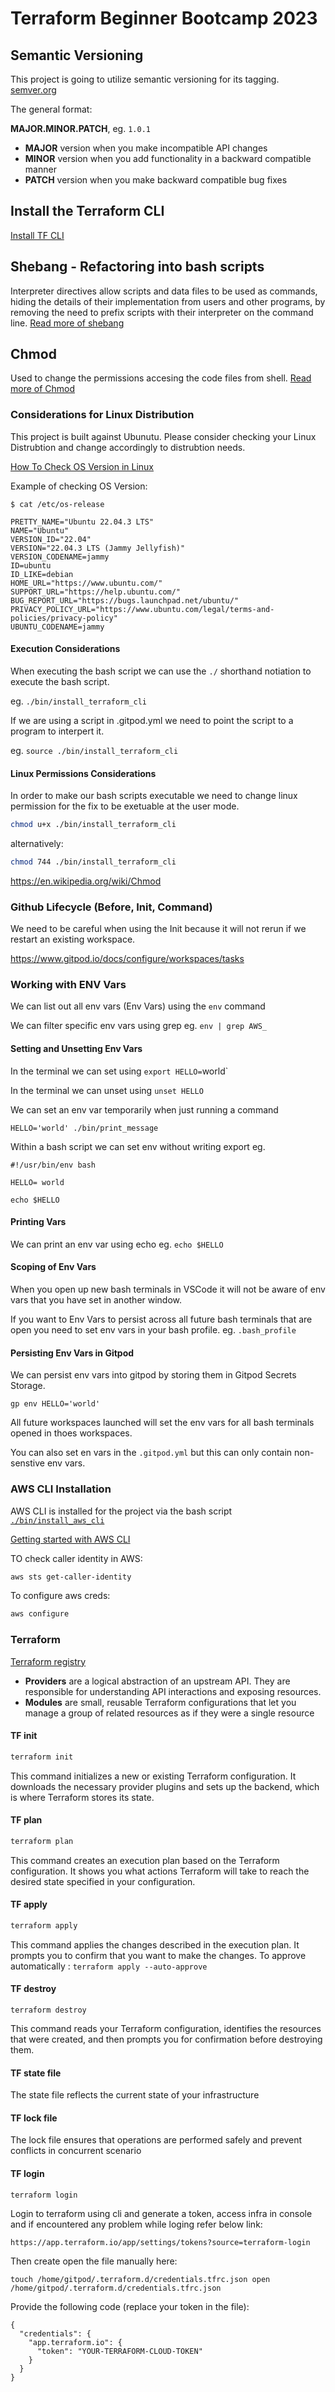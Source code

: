 # Terraform Beginner Bootcamp 2023

## Semantic Versioning

This project is going to utilize semantic versioning for its tagging.
[semver.org](https://semver.org/)

The general format:

**MAJOR.MINOR.PATCH**, eg. `1.0.1`

- **MAJOR** version when you make incompatible API changes
- **MINOR** version when you add functionality in a backward compatible manner
- **PATCH** version when you make backward compatible bug fixes

## Install the Terraform CLI
[Install TF CLI](https://developer.hashicorp.com/terraform/tutorials/aws-get-started/install-cli)

## Shebang - Refactoring into bash scripts
Interpreter directives allow scripts and data files to be used as commands, hiding the details of their implementation from users and other programs, by removing the need to prefix scripts with their interpreter on the command line.
[Read more of shebang](https://en.wikipedia.org/wiki/Shebang_(Unix))

## Chmod
Used to change the permissions accesing the code files from shell.
[Read more of Chmod](https://en.wikipedia.org/wiki/Chmod)

### Considerations for Linux Distribution

This project is built against Ubunutu.
Please consider checking your Linux Distrubtion and change accordingly to distrubtion needs. 

[How To Check OS Version in Linux](
https://www.cyberciti.biz/faq/how-to-check-os-version-in-linux-command-line/)

Example of checking OS Version:

```
$ cat /etc/os-release

PRETTY_NAME="Ubuntu 22.04.3 LTS"
NAME="Ubuntu"
VERSION_ID="22.04"
VERSION="22.04.3 LTS (Jammy Jellyfish)"
VERSION_CODENAME=jammy
ID=ubuntu
ID_LIKE=debian
HOME_URL="https://www.ubuntu.com/"
SUPPORT_URL="https://help.ubuntu.com/"
BUG_REPORT_URL="https://bugs.launchpad.net/ubuntu/"
PRIVACY_POLICY_URL="https://www.ubuntu.com/legal/terms-and-policies/privacy-policy"
UBUNTU_CODENAME=jammy
```

#### Execution Considerations

When executing the bash script we can use the `./` shorthand notiation to execute the bash script.

eg. `./bin/install_terraform_cli`

If we are using a script in .gitpod.yml  we need to point the script to a program to interpert it.

eg. `source ./bin/install_terraform_cli`

#### Linux Permissions Considerations

In order to make our bash scripts executable we need to change linux permission for the fix to be exetuable at the user mode.

```sh
chmod u+x ./bin/install_terraform_cli
```

alternatively:

```sh
chmod 744 ./bin/install_terraform_cli
```

https://en.wikipedia.org/wiki/Chmod

### Github Lifecycle (Before, Init, Command)

We need to be careful when using the Init because it will not rerun if we restart an existing workspace.

https://www.gitpod.io/docs/configure/workspaces/tasks


### Working with ENV Vars

We can list out all env vars (Env Vars) using the `env` command

We can filter specific env vars using grep eg. `env | grep AWS_`

#### Setting and Unsetting Env Vars

In the terminal we can set using `export HELLO=`world`

In the terminal we can unset using `unset HELLO`

We can set an env var temporarily when just running a command

```
HELLO='world' ./bin/print_message
```

Within a bash script we can set env without writing export eg.

```
#!/usr/bin/env bash

HELLO= world

echo $HELLO
```

#### Printing Vars

We can print an env var using echo eg. `echo $HELLO`

#### Scoping of Env Vars

When you open up new bash terminals in VSCode it will not be aware of env vars that you have set in another window.

If you want to Env Vars to persist across all future bash terminals that are open you need to set env vars in your bash profile. eg. `.bash_profile`

#### Persisting Env Vars in Gitpod

We can persist env vars into gitpod by storing them in Gitpod Secrets Storage.

```
gp env HELLO='world'
```

All future workspaces launched will set the env vars for all bash terminals opened in thoes workspaces.

You can also set en vars in the `.gitpod.yml` but this can only contain non-senstive env vars.

### AWS CLI Installation

AWS CLI is installed for the project via the bash script [`./bin/install_aws_cli`](./bin/install_aws_cli)

[Getting started with AWS CLI](https://docs.aws.amazon.com/cli/latest/userguide/getting-started-install.html)

TO check caller identity in AWS:

```sh
aws sts get-caller-identity
```

To configure aws creds:
```sh
aws configure
```

### Terraform 

[Terraform registry](https://registry.terraform.io/)

- **Providers** are a logical abstraction of an upstream API. They are responsible for understanding API interactions and exposing resources.
- **Modules** are small, reusable Terraform configurations that let you manage a group of related resources as if they were a single resource

#### TF init

```sh
terraform init
```
This command initializes a new or existing Terraform configuration. It downloads the necessary provider plugins and sets up the backend, which is where Terraform stores its state.

#### TF plan

```sh
terraform plan
```

This command creates an execution plan based on the Terraform configuration. It shows you what actions Terraform will take to reach the desired state specified in your configuration.

#### TF apply

```sh
terraform apply
```
This command applies the changes described in the execution plan. It prompts you to confirm that you want to make the changes.
To approve automatically : `terraform apply --auto-approve`

#### TF destroy
`terraform destroy`

This command reads your Terraform configuration, identifies the resources that were created, and then prompts you for confirmation before destroying them. 

#### TF state file

The state file reflects the current state of your infrastructure

#### TF lock file

The lock file ensures that operations are performed safely and prevent conflicts in concurrent scenario

#### TF login

` terraform login `

Login to terraform using cli and generate a token, access infra in console and if encountered any problem while loging refer below link:

` https://app.terraform.io/app/settings/tokens?source=terraform-login `

Then create open the file manually here:

`touch /home/gitpod/.terraform.d/credentials.tfrc.json
open /home/gitpod/.terraform.d/credentials.tfrc.json`

Provide the following code (replace your token in the file):
```
{
  "credentials": {
    "app.terraform.io": {
      "token": "YOUR-TERRAFORM-CLOUD-TOKEN"
    }
  }
}
```

